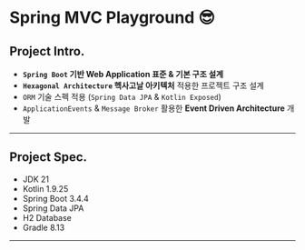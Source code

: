 # Spring MVC Playground 😎

## Project Intro.

- **`Spring Boot` 기반 Web Application 표준 & 기본 구조 설계**
- **`Hexagonal Architecture` 헥사고날 아키텍처** 적용한 프로젝트 구조 설계
- `ORM` 기술 스펙 적용 (`Spring Data JPA` & `Kotlin Exposed`)
- `ApplicationEvents` & `Message Broker` 활용한 **Event Driven Architecture** 개발

---

## Project Spec.

- JDK 21
- Kotlin 1.9.25
- Spring Boot 3.4.4
- Spring Data JPA
- H2 Database
- Gradle 8.13

---
